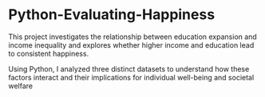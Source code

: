# Python-Evaluating-Happiness

This project investigates the relationship between education expansion and income inequality and explores whether higher income and education lead to consistent happiness. 

Using Python, I analyzed three distinct datasets to understand how these factors interact and their implications for individual well-being and societal welfare

